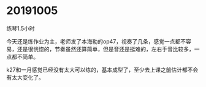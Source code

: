 # 20191005

练琴1.5小时

今天还是练作业为主，老师发了本海勒的op47，视奏了几条，感觉一点都不容易，还是很恍惚的，节奏虽然还算简单，但是音还是挺难的，左右手音比较多，一点都不简单。

k27和一月感觉已经没有太大可以练的，基本成型了，至少去上课之前估计都不会有太大变化了。
